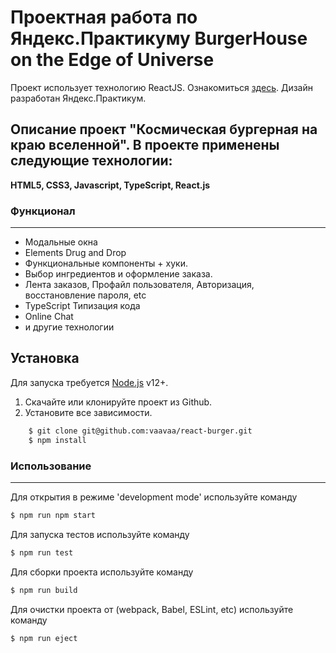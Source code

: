 # Проектная работа по Яндекс.Практикуму BurgerHouse on the Edge of Universe

Проект использует технологию ReactJS. Ознакомиться [здесь](https://reactjs.org).
Дизайн разработан Яндекс.Практикум.

## Описание проект "Космическая бургерная на краю вселенной". В проекте применены следующие технологии:
**HTML5, CSS3, Javascript, TypeScript,  React.js**

### Функционал
------------
- Модальные окна
- Elements Drug and Drop  
- Функциональные компоненты + хуки.
- Выбор ингредиентов и оформление заказа.
- Лента заказов, Профайл пользователя, Авторизация, восстановление пароля, etc
- TypeScript Типизация кода
- Online Chat
- и другие технологии

## Установка
Для запуска требуется [Node.js](https://nodejs.org/) v12+.

1. Скачайте или клонируйте проект из Github.
2. Установите все зависимости.

```sh
    $ git clone git@github.com:vaavaa/react-burger.git
    $ npm install
```

### Использование
------------
Для открытия в режиме 'development mode' используйте команду

```sh
$ npm run npm start
```

Для запуска тестов используйте команду

```sh
$ npm run test
```

Для сборки проекта используйте команду

```sh
$ npm run build
```

Для очистки проекта от (webpack, Babel, ESLint, etc)  используйте команду

```sh
$ npm run eject
```
